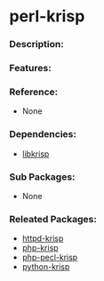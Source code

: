 # perl-krisp

### Description:

### Features:

### Reference:
* None

### Dependencies:
* [libkrisp](pkg-core-libkrisp.md)

### Sub Packages:
* None

### Releated Packages:
* [httpd-krisp](pkg-core-httpd-krisp.md)
* [php-krisp](pkg-core-php-krisp.md)
* [php-pecl-krisp](pkg-core-php-pecl-krisp.md)
* [python-krisp](pkg-core-python-krisp.md)
